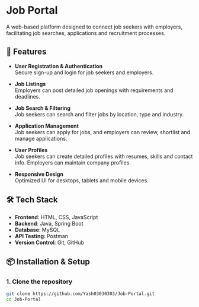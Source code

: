 # Job Portal

A web-based platform designed to connect job seekers with employers, facilitating job searches, applications and recruitment processes.

## 🚀 Features

- **User Registration & Authentication**  
  Secure sign-up and login for job seekers and employers.

- **Job Listings**  
  Employers can post detailed job openings with requirements and deadlines.

- **Job Search & Filtering**  
  Job seekers can search and filter jobs by location, type and industry.

- **Application Management**  
  Job seekers can apply for jobs, and employers can review, shortlist and manage applications.

- **User Profiles**  
  Job seekers can create detailed profiles with resumes, skills and contact info. Employers can maintain company profiles.

- **Responsive Design**  
  Optimized UI for desktops, tablets and mobile devices.

## 🛠️ Tech Stack

- **Frontend**: HTML, CSS, JavaScript  
- **Backend**: Java, Spring Boot
- **Database**: MySQL
- **API Testing**: Postman
- **Version Control**: Git, GitHub

## 📦 Installation & Setup

### 1. Clone the repository
```bash
git clone https://github.com/Yash03030303/Job-Portal.git
cd Job-Portal
